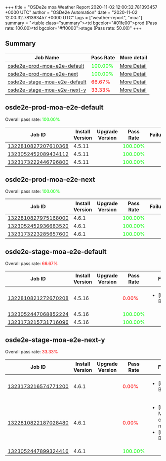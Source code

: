 +++
title = "OSDe2e moa Weather Report 2020-11-02 12:00:32.781393457 +0000 UTC"
author = "OSDe2e Automation"
date = "2020-11-02 12:00:32.781393457 +0000 UTC"
tags = ["weather-report", "moa"]
summary = "<table class=\"summary\"><tr><td bgcolor=\"#01fe00\"></td><td>prod (Pass rate: 100.00)</td></tr><tr><td bgcolor=\"#ff0000\"></td><td>stage (Pass rate: 50.00)</td></tr></table>"
+++
## Summary

| Job Name | Pass Rate | More detail |
|----------|-----------|-------------|
|[osde2e-prod-moa-e2e-default](https://prow.svc.ci.openshift.org/?job=osde2e-prod-moa-e2e-default)| <span style="color:#01fe00;">100.00%</span>|[More Detail](#osde2e-prod-moa-e2e-default)|
|[osde2e-prod-moa-e2e-next](https://prow.svc.ci.openshift.org/?job=osde2e-prod-moa-e2e-next)| <span style="color:#01fe00;">100.00%</span>|[More Detail](#osde2e-prod-moa-e2e-next)|
|[osde2e-stage-moa-e2e-default](https://prow.svc.ci.openshift.org/?job=osde2e-stage-moa-e2e-default)| <span style="color:#ff0000;">66.67%</span>|[More Detail](#osde2e-stage-moa-e2e-default)|
|[osde2e-stage-moa-e2e-next-y](https://prow.svc.ci.openshift.org/?job=osde2e-stage-moa-e2e-next-y)| <span style="color:#ff0000;">33.33%</span>|[More Detail](#osde2e-stage-moa-e2e-next-y)|



## osde2e-prod-moa-e2e-default

Overall pass rate: <span style="color:#01fe00;">100.00%</span>

| Job ID | Install Version | Upgrade Version | Pass Rate | Failures |
|--------|-----------------|-----------------|-----------|----------|
[1322810827207610368](https://prow.ci.openshift.org/view/gs/origin-ci-test/logs/osde2e-prod-moa-e2e-default/1322810827207610368) | 4.5.11 |  | <span style="color:#01fe00;">100.00%</span>|
[1323052452089434112](https://prow.ci.openshift.org/view/gs/origin-ci-test/logs/osde2e-prod-moa-e2e-default/1323052452089434112) | 4.5.11 |  | <span style="color:#01fe00;">100.00%</span>|
[1323173222446796800](https://prow.ci.openshift.org/view/gs/origin-ci-test/logs/osde2e-prod-moa-e2e-default/1323173222446796800) | 4.5.11 |  | <span style="color:#01fe00;">100.00%</span>|



## osde2e-prod-moa-e2e-next

Overall pass rate: <span style="color:#01fe00;">100.00%</span>

| Job ID | Install Version | Upgrade Version | Pass Rate | Failures |
|--------|-----------------|-----------------|-----------|----------|
[1322810827975168000](https://prow.ci.openshift.org/view/gs/origin-ci-test/logs/osde2e-prod-moa-e2e-next/1322810827975168000) | 4.6.1 |  | <span style="color:#01fe00;">100.00%</span>|
[1323052452936683520](https://prow.ci.openshift.org/view/gs/origin-ci-test/logs/osde2e-prod-moa-e2e-next/1323052452936683520) | 4.6.1 |  | <span style="color:#01fe00;">100.00%</span>|
[1323173223285657600](https://prow.ci.openshift.org/view/gs/origin-ci-test/logs/osde2e-prod-moa-e2e-next/1323173223285657600) | 4.6.1 |  | <span style="color:#01fe00;">100.00%</span>|



## osde2e-stage-moa-e2e-default

Overall pass rate: <span style="color:#ff0000;">66.67%</span>

| Job ID | Install Version | Upgrade Version | Pass Rate | Failures |
|--------|-----------------|-----------------|-----------|----------|
[1322810821272670208](https://prow.ci.openshift.org/view/gs/origin-ci-test/logs/osde2e-stage-moa-e2e-default/1322810821272670208) | 4.5.16 |  | <span style="color:#ff0000;">0.00%</span>|<ul><li>[install] BeforeSuite</li></ul>
[1323052447068852224](https://prow.ci.openshift.org/view/gs/origin-ci-test/logs/osde2e-stage-moa-e2e-default/1323052447068852224) | 4.5.16 |  | <span style="color:#01fe00;">100.00%</span>|
[1323173215731716096](https://prow.ci.openshift.org/view/gs/origin-ci-test/logs/osde2e-stage-moa-e2e-default/1323173215731716096) | 4.5.16 |  | <span style="color:#01fe00;">100.00%</span>|



## osde2e-stage-moa-e2e-next-y

Overall pass rate: <span style="color:#ff0000;">33.33%</span>

| Job ID | Install Version | Upgrade Version | Pass Rate | Failures |
|--------|-----------------|-----------------|-----------|----------|
[1323173216574771200](https://prow.ci.openshift.org/view/gs/origin-ci-test/logs/osde2e-stage-moa-e2e-next-y/1323173216574771200) | 4.6.1 |  | <span style="color:#ff0000;">0.00%</span>|<ul><li>[install] BeforeSuite</li></ul>
[1322810822187028480](https://prow.ci.openshift.org/view/gs/origin-ci-test/logs/osde2e-stage-moa-e2e-next-y/1322810822187028480) | 4.6.1 |  | <span style="color:#ff0000;">0.00%</span>|<ul><li>[Log Metrics] cluster-mgmt-500</li><li>[install] BeforeSuite</li></ul>
[1323052447899324416](https://prow.ci.openshift.org/view/gs/origin-ci-test/logs/osde2e-stage-moa-e2e-next-y/1323052447899324416) | 4.6.1 |  | <span style="color:#01fe00;">100.00%</span>|



